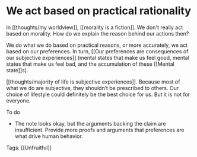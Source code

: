 # We act based on practical rationality

In [[thoughts/my worldview]], [[morality is a fiction]]. We don't really act based on morality. How do we explain the reason behind our actions then?

We do what we do based on practical reasons, or more accurately, we act based on our preferences. In turn, [[Our preferences are consequences of our subjective experiences]] (mental states that make us feel good, mental states that make us feel bad, and the accumulation of these [[Mental state]]s).

[[thoughts/majority of life is subjective experiences]]. Because most of what we do are subjective, they shouldn’t be prescribed to others. Our choice of lifestyle could definitely be the best choice for us. But it is not for everyone.

To do

- The note looks okay, but the arguments backing the claim are insufficient. Provide more proofs and arguments that preferences are what drive human behavior.

Tags: [[Unfruitful]]

